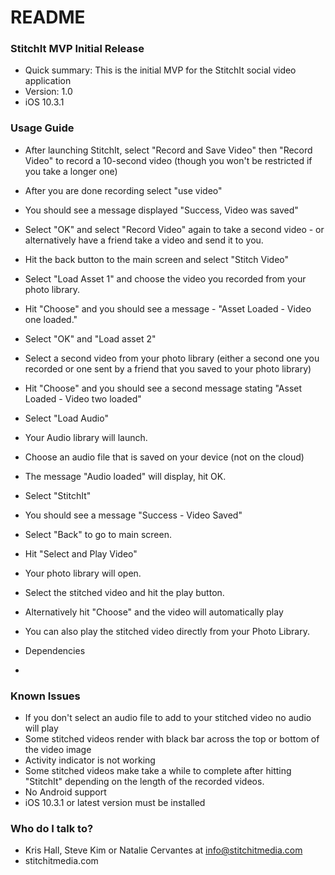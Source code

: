 # README #


### StitchIt MVP Initial Release ###

* Quick summary: This is the initial MVP for the StitchIt social video application
* Version: 1.0
* iOS 10.3.1

### Usage Guide ###

* After launching StitchIt, select "Record and Save Video" then "Record Video" to record a 10-second video (though you won't be restricted if you take a longer one)
* After you are done recording select "use video"
* You should see a message displayed "Success, Video was saved"
* Select "OK" and select "Record Video" again to take a second video - or alternatively have a friend take a video and send it to you. 
* Hit the back button to the main screen and select "Stitch Video"
* Select "Load Asset 1" and choose the video you recorded from your photo library.
* Hit "Choose" and you should see a message - "Asset Loaded - Video one loaded."
* Select "OK" and "Load asset 2"
* Select a second video from your photo library (either a second one you recorded or one sent by a friend that you saved to your photo library)
* Hit "Choose" and you should see a second message stating "Asset Loaded - Video two loaded"
* Select "Load Audio" 
* Your Audio library will launch. 
* Choose an audio file that is saved on your device (not on the cloud)
* The message "Audio loaded" will display, hit OK.
* Select "StitchIt" 
* You should see a message "Success - Video Saved"
* Select "Back" to go to main screen.
* Hit "Select and Play Video"
* Your photo library will open.
* Select the stitched video and hit the play button. 
* Alternatively hit "Choose" and the video will automatically play
* You can also play the stitched video directly from your Photo Library. 

* Dependencies
* 

### Known Issues ###

* If you don't select an audio file to add to your stitched video no audio will play
* Some stitched videos render with black bar across the top or bottom of the video image
* Activity indicator is not working
* Some stitched videos make take a while to complete after hitting "StitchIt" depending on the length of the recorded videos. 
* No Android support 
* iOS 10.3.1 or latest version must be installed


### Who do I talk to? ###

* Kris Hall, Steve Kim or Natalie Cervantes at info@stitchitmedia.com
* stitchitmedia.com